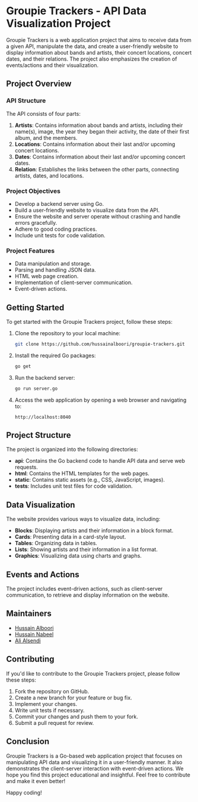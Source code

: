 # Groupie Trackers - API Data Visualization Project

Groupie Trackers is a web application project that aims to receive data from a given API, manipulate the data, and create a user-friendly website to display information about bands and artists, their concert locations, concert dates, and their relations. The project also emphasizes the creation of events/actions and their visualization.

## Project Overview

### API Structure

The API consists of four parts:

1. **Artists**: Contains information about bands and artists, including their name(s), image, the year they began their activity, the date of their first album, and the members.
2. **Locations**: Contains information about their last and/or upcoming concert locations.
3. **Dates**: Contains information about their last and/or upcoming concert dates.
4. **Relation**: Establishes the links between the other parts, connecting artists, dates, and locations.

### Project Objectives

- Develop a backend server using Go.
- Build a user-friendly website to visualize data from the API.
- Ensure the website and server operate without crashing and handle errors gracefully.
- Adhere to good coding practices.
- Include unit tests for code validation.

### Project Features

- Data manipulation and storage.
- Parsing and handling JSON data.
- HTML web page creation.
- Implementation of client-server communication.
- Event-driven actions.

## Getting Started

To get started with the Groupie Trackers project, follow these steps:

1. Clone the repository to your local machine:

   ```bash
   git clone https://github.com/hussainalboori/groupie-trackers.git
   ```

2. Install the required Go packages:

   ```bash
   go get
   ```

3. Run the backend server:

   ```bash
   go run server.go
   ```

4. Access the web application by opening a web browser and navigating to:

   ```
   http://localhost:8040
   ```

## Project Structure

The project is organized into the following directories:

- **api**: Contains the Go backend code to handle API data and serve web requests.
- **html**: Contains the HTML templates for the web pages.
- **static**: Contains static assets (e.g., CSS, JavaScript, images).
- **tests**: Includes unit test files for code validation.

## Data Visualization

The website provides various ways to visualize data, including:

- **Blocks**: Displaying artists and their information in a block format.
- **Cards**: Presenting data in a card-style layout.
- **Tables**: Organizing data in tables.
- **Lists**: Showing artists and their information in a list format.
- **Graphics**: Visualizing data using charts and graphs.

## Events and Actions

The project includes event-driven actions, such as client-server communication, to retrieve and display information on the website.

## Maintainers

- [Hussain Alboori](https://github.com/hussainalboori)
- [Hussain Nabeel](https://github.com/7ussainnabeel)
- [Ali Alsendi](https://github.com/aes1998)

## Contributing

If you'd like to contribute to the Groupie Trackers project, please follow these steps:

1. Fork the repository on GitHub.
2. Create a new branch for your feature or bug fix.
3. Implement your changes.
4. Write unit tests if necessary.
5. Commit your changes and push them to your fork.
6. Submit a pull request for review.

## Conclusion

Groupie Trackers is a Go-based web application project that focuses on manipulating API data and visualizing it in a user-friendly manner. It also demonstrates the client-server interaction with event-driven actions. We hope you find this project educational and insightful. Feel free to contribute and make it even better!

Happy coding!
